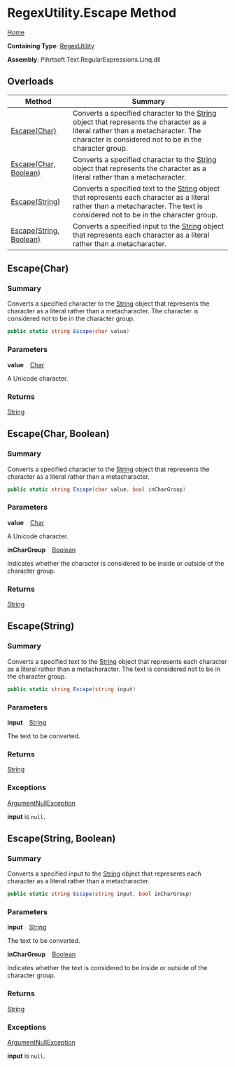 # RegexUtility\.Escape Method

[Home](../../../../../../README.md)

**Containing Type**: [RegexUtility](../README.md)

**Assembly**: Pihrtsoft\.Text\.RegularExpressions\.Linq\.dll

## Overloads

| Method | Summary |
| ------ | ------- |
| [Escape(Char)](#Pihrtsoft_Text_RegularExpressions_Linq_RegexUtility_Escape_System_Char_) | Converts a specified character to the [String](https://docs.microsoft.com/en-us/dotnet/api/system.string) object that represents the character as a literal rather than a metacharacter\. The character is considered not to be in the character group\. |
| [Escape(Char, Boolean)](#Pihrtsoft_Text_RegularExpressions_Linq_RegexUtility_Escape_System_Char_System_Boolean_) | Converts a specified character to the [String](https://docs.microsoft.com/en-us/dotnet/api/system.string) object that represents the character as a literal rather than a metacharacter\. |
| [Escape(String)](#Pihrtsoft_Text_RegularExpressions_Linq_RegexUtility_Escape_System_String_) | Converts a specified text to the [String](https://docs.microsoft.com/en-us/dotnet/api/system.string) object that represents each character as a literal rather than a metacharacter\. The text is considered not to be in the character group\. |
| [Escape(String, Boolean)](#Pihrtsoft_Text_RegularExpressions_Linq_RegexUtility_Escape_System_String_System_Boolean_) | Converts a specified input to the [String](https://docs.microsoft.com/en-us/dotnet/api/system.string) object that represents each character as a literal rather than a metacharacter\. |

## Escape\(Char\) <a name="Pihrtsoft_Text_RegularExpressions_Linq_RegexUtility_Escape_System_Char_"></a>

### Summary

Converts a specified character to the [String](https://docs.microsoft.com/en-us/dotnet/api/system.string) object that represents the character as a literal rather than a metacharacter\.
The character is considered not to be in the character group\.

```csharp
public static string Escape(char value)
```

### Parameters

**value** &ensp; [Char](https://docs.microsoft.com/en-us/dotnet/api/system.char)

A Unicode character\.

### Returns

[String](https://docs.microsoft.com/en-us/dotnet/api/system.string)

## Escape\(Char, Boolean\) <a name="Pihrtsoft_Text_RegularExpressions_Linq_RegexUtility_Escape_System_Char_System_Boolean_"></a>

### Summary

Converts a specified character to the [String](https://docs.microsoft.com/en-us/dotnet/api/system.string) object that represents the character as a literal rather than a metacharacter\.

```csharp
public static string Escape(char value, bool inCharGroup)
```

### Parameters

**value** &ensp; [Char](https://docs.microsoft.com/en-us/dotnet/api/system.char)

A Unicode character\.

**inCharGroup** &ensp; [Boolean](https://docs.microsoft.com/en-us/dotnet/api/system.boolean)

Indicates whether the character is considered to be inside or outside of the character group\.

### Returns

[String](https://docs.microsoft.com/en-us/dotnet/api/system.string)

## Escape\(String\) <a name="Pihrtsoft_Text_RegularExpressions_Linq_RegexUtility_Escape_System_String_"></a>

### Summary

Converts a specified text to the [String](https://docs.microsoft.com/en-us/dotnet/api/system.string) object that represents each character as a literal rather than a metacharacter\.
The text is considered not to be in the character group\.

```csharp
public static string Escape(string input)
```

### Parameters

**input** &ensp; [String](https://docs.microsoft.com/en-us/dotnet/api/system.string)

The text to be converted\.

### Returns

[String](https://docs.microsoft.com/en-us/dotnet/api/system.string)

### Exceptions

[ArgumentNullException](https://docs.microsoft.com/en-us/dotnet/api/system.argumentnullexception)

**input** is `null`\.

## Escape\(String, Boolean\) <a name="Pihrtsoft_Text_RegularExpressions_Linq_RegexUtility_Escape_System_String_System_Boolean_"></a>

### Summary

Converts a specified input to the [String](https://docs.microsoft.com/en-us/dotnet/api/system.string) object that represents each character as a literal rather than a metacharacter\.

```csharp
public static string Escape(string input, bool inCharGroup)
```

### Parameters

**input** &ensp; [String](https://docs.microsoft.com/en-us/dotnet/api/system.string)

The text to be converted\.

**inCharGroup** &ensp; [Boolean](https://docs.microsoft.com/en-us/dotnet/api/system.boolean)

Indicates whether the text is considered to be inside or outside of the character group\.

### Returns

[String](https://docs.microsoft.com/en-us/dotnet/api/system.string)

### Exceptions

[ArgumentNullException](https://docs.microsoft.com/en-us/dotnet/api/system.argumentnullexception)

**input** is `null`\.

